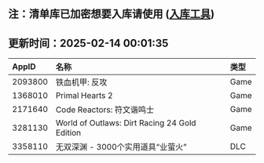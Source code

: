 ## 注：清单库已加密想要入库请使用 ([入库工具](https://github.com/BlankTMing/ManifestAutoUpdate/releases))

## 更新时间：2025-02-14 00:01:35
| AppID | 名称 | 类型  |
| :-------------------- | :----------------------------- | :----------- |
| 2093800 | 铁血机甲: 反攻| Game |
| 1368010 | Primal Hearts 2| Game |
| 2171640 | Code Reactors: 符文谐鸣士| Game |
| 3281130 | World of Outlaws: Dirt Racing 24 Gold Edition| Game |
| 3358110 | 无双深渊 - 3000个实用道具“业萤火”| DLC |
